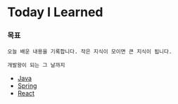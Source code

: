 # Today I Learned

### 목표

`오늘 배운 내용을 기록합니다. 작은 지식이 모이면 큰 지식이 됩니다.`


`개발왕이 되는 그 날까지`
- [Java](https://github.com/dolgodolah/TIL/tree/master/java)
- [Spring](https://github.com/dolgodolah/TIL/tree/master/Spring)
- [React](https://github.com/dolgodolah/TIL/tree/master/React)